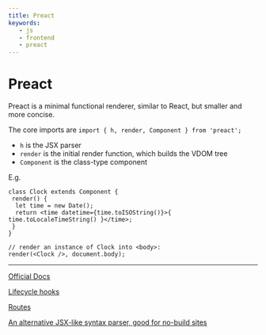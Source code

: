 ```yaml
---
title: Preact
keywords:
   - js
   - frontend
   - preact
---
```


# Preact

Preact is a minimal functional renderer, similar to React, but smaller and more concise.

The core imports are `import { h, render, Component } from 'preact';`

* `h` is the JSX parser
* `render` is the initial render function, which builds the VDOM tree
* `Component` is the class-type component

E.g.

```JSX
class Clock extends Component {
 render() {
  let time = new Date();
  return <time datetime={time.toISOString()}>{ time.toLocaleTimeString() }</time>;
 }
}

// render an instance of Clock into <body>:
render(<Clock />, document.body);
```

----

[Official Docs](https://github.com/preactjs/preact)

[Lifecycle hooks](./20191124144835.md)

[Routes](./20191124145816.md)

[An alternative JSX-like syntax parser, good for no-build sites](./20191124134434.md)

